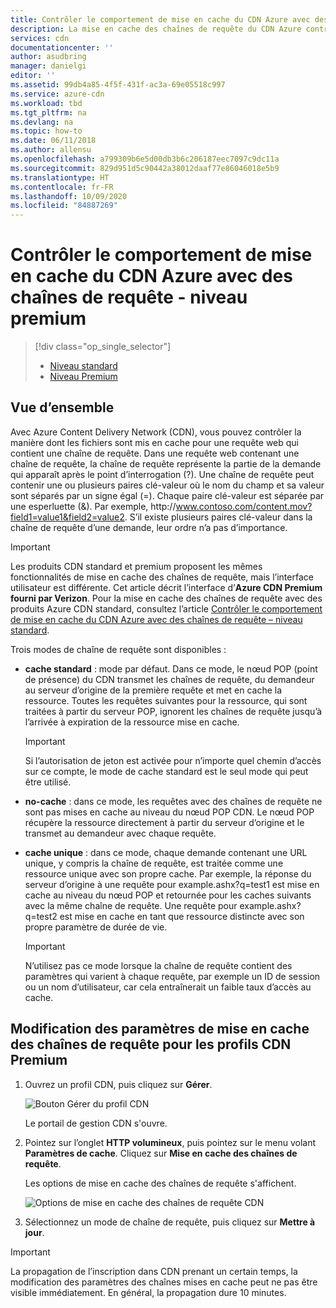 ```yaml
---
title: Contrôler le comportement de mise en cache du CDN Azure avec des chaînes de requête - niveau premium
description: La mise en cache des chaînes de requête du CDN Azure contrôle la manière dont les fichiers sont mis en cache lorsqu’une requête Web contient une chaîne de requête. Cet article décrit la chaîne de requête mise en cache dans les produits CDN Azure Premium fournis par Verizon.
services: cdn
documentationcenter: ''
author: asudbring
manager: danielgi
editor: ''
ms.assetid: 99db4a85-4f5f-431f-ac3a-69e05518c997
ms.service: azure-cdn
ms.workload: tbd
ms.tgt_pltfrm: na
ms.devlang: na
ms.topic: how-to
ms.date: 06/11/2018
ms.author: allensu
ms.openlocfilehash: a799309b6e5d00db3b6c206187eec7097c9dc11a
ms.sourcegitcommit: 829d951d5c90442a38012daaf77e86046018e5b9
ms.translationtype: HT
ms.contentlocale: fr-FR
ms.lasthandoff: 10/09/2020
ms.locfileid: "84887269"
---
```

# <a name="control-azure-cdn-caching-behavior-with-query-strings---premium-tier"></a>Contrôler le comportement de mise en cache du CDN Azure avec des chaînes de requête - niveau premium
> [!div class="op_single_selector"]
> * [Niveau standard](cdn-query-string.md)
> * [Niveau Premium](cdn-query-string-premium.md)
> 

## <a name="overview"></a>Vue d’ensemble
Avec Azure Content Delivery Network (CDN), vous pouvez contrôler la manière dont les fichiers sont mis en cache pour une requête web qui contient une chaîne de requête. Dans une requête web contenant une chaîne de requête, la chaîne de requête représente la partie de la demande qui apparaît après le point d’interrogation (?). Une chaîne de requête peut contenir une ou plusieurs paires clé-valeur où le nom du champ et sa valeur sont séparés par un signe égal (=). Chaque paire clé-valeur est séparée par une esperluette (&). Par exemple, http:\//www.contoso.com/content.mov?field1=value1&field2=value2. S’il existe plusieurs paires clé-valeur dans la chaîne de requête d’une demande, leur ordre n’a pas d’importance. 

> [!IMPORTANT]
> Les produits CDN standard et premium proposent les mêmes fonctionnalités de mise en cache des chaînes de requête, mais l’interface utilisateur est différente. Cet article décrit l’interface d’**Azure CDN Premium fourni par Verizon**. Pour la mise en cache des chaînes de requête avec des produits Azure CDN standard, consultez l’article [Contrôler le comportement de mise en cache du CDN Azure avec des chaînes de requête – niveau standard](cdn-query-string.md).
>


Trois modes de chaîne de requête sont disponibles :

- **cache standard** : mode par défaut. Dans ce mode, le nœud POP (point de présence) du CDN transmet les chaînes de requête, du demandeur au serveur d’origine de la première requête et met en cache la ressource. Toutes les requêtes suivantes pour la ressource, qui sont traitées à partir du serveur POP, ignorent les chaînes de requête jusqu’à l’arrivée à expiration de la ressource mise en cache.

    >[!IMPORTANT] 
    > Si l’autorisation de jeton est activée pour n’importe quel chemin d’accès sur ce compte, le mode de cache standard est le seul mode qui peut être utilisé. 

- **no-cache** : dans ce mode, les requêtes avec des chaînes de requête ne sont pas mises en cache au niveau du nœud POP CDN. Le nœud POP récupère la ressource directement à partir du serveur d’origine et le transmet au demandeur avec chaque requête.

- **cache unique** : dans ce mode, chaque demande contenant une URL unique, y compris la chaîne de requête, est traitée comme une ressource unique avec son propre cache. Par exemple, la réponse du serveur d’origine à une requête pour example.ashx?q=test1 est mise en cache au niveau du nœud POP et retournée pour les caches suivants avec la même chaîne de requête. Une requête pour example.ashx?q=test2 est mise en cache en tant que ressource distincte avec son propre paramètre de durée de vie.
   
    >[!IMPORTANT] 
    > N’utilisez pas ce mode lorsque la chaîne de requête contient des paramètres qui varient à chaque requête, par exemple un ID de session ou un nom d’utilisateur, car cela entraînerait un faible taux d’accès au cache.

## <a name="changing-query-string-caching-settings-for-premium-cdn-profiles"></a>Modification des paramètres de mise en cache des chaînes de requête pour les profils CDN Premium
1. Ouvrez un profil CDN, puis cliquez sur **Gérer**.
   
    ![Bouton Gérer du profil CDN](./media/cdn-query-string-premium/cdn-manage-btn.png)
   
    Le portail de gestion CDN s'ouvre.
2. Pointez sur l’onglet **HTTP volumineux**, puis pointez sur le menu volant **Paramètres de cache**. Cliquez sur **Mise en cache des chaînes de requête**.
   
    Les options de mise en cache des chaînes de requête s'affichent.
   
    ![Options de mise en cache des chaînes de requête CDN](./media/cdn-query-string-premium/cdn-query-string.png)
3. Sélectionnez un mode de chaîne de requête, puis cliquez sur **Mettre à jour**.

> [!IMPORTANT]
> La propagation de l’inscription dans CDN prenant un certain temps, la modification des paramètres des chaînes mises en cache peut ne pas être visible immédiatement. En général, la propagation dure 10 minutes.
 

